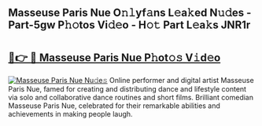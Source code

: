 ## Masseuse Paris Nue O𝚗𝚕yf𝚊ns L𝚎a𝚔ed N𝚞𝚍es - Part-5gw P𝚑𝚘tos Vi𝚍𝚎o - H𝚘𝚝 Part L𝚎a𝚔s JNR1r

# <h2><a href="http://kf0c654.oniu.top/?m=Masseuse+Paris+Nue">🔗👉 🔴 Masseuse Paris Nue P𝚑ot𝚘𝚜 V𝚒d𝚎o</a></h2>

[![Masseuse Paris Nue Nu𝚍e𝚜](https://i.imgur.com/0qMVB7G.gif)](http://kf0c654.oniu.top/?m=Masseuse+Paris+Nue)
Online performer and digital artist Masseuse Paris Nue, famed for creating and distributing dance and lifestyle content via solo and collaborative dance routines and short films. Brilliant comedian Masseuse Paris Nue, celebrated for their remarkable abilities and achievements in making people laugh.  
